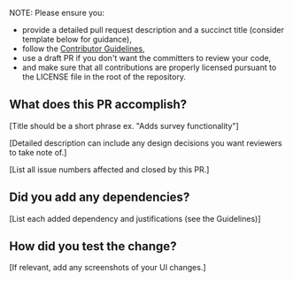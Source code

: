 NOTE: Please ensure you:
* provide a detailed pull request description and a succinct title (consider template below for guidance),
* follow the [Contributor Guidelines](https://github.com/WorldHealthOrganization/app/blob/master/CONTRIBUTING.md),
* use a draft PR if you don't want the committers to review your code,
* and make sure that all contributions are properly licensed pursuant to the LICENSE file in the root of the repository.

## What does this PR accomplish?
[Title should be a short phrase ex. "Adds survey functionality"]

[Detailed description can include any design decisions you want reviewers to take note of.]

[List all issue numbers affected and closed by this PR.]

## Did you add any dependencies?
[List each added dependency and justifications (see the Guidelines)]

## How did you test the change?
[If relevant, add any screenshots of your UI changes.]
